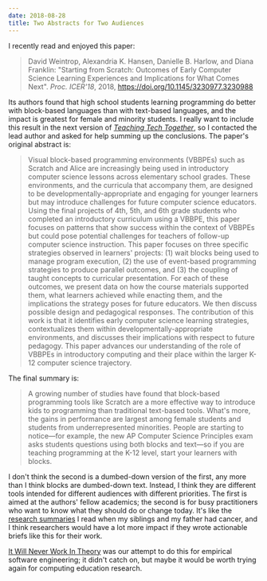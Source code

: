 ```yaml
---
date: 2018-08-28
title: Two Abstracts for Two Audiences
---
```


I recently read and enjoyed this paper:

> David Weintrop, Alexandria K. Hansen, Danielle B. Harlow, and Diana Franklin:
> "Starting from Scratch: Outcomes of Early Computer Science Learning Experiences and Implications for What Comes Next".
> *Proc. ICER'18*, 2018, <https://doi.org/10.1145/3230977.3230988>

Its authors found that high school students learning programming do better with
block-based languages than with text-based languages, and the impact is greatest
for female and minority students.  I really want to include this result in the
next version of *[Teaching Tech Together](http://teachtogether.tech)*, so I
contacted the lead author and asked for help summing up the conclusions.  The
paper's original abstract is:

> Visual block-based programming environments (VBBPEs) such as Scratch and Alice
> are increasingly being used in introductory computer science lessons across
> elementary school grades.  These environments, and the curricula that
> accompany them, are designed to be developmentally-appropriate and engaging
> for younger learners but may introduce challenges for future computer science
> educators.  Using the final projects of 4th, 5th, and 6th grade students who
> completed an introductory curriculum using a VBBPE, this paper focuses on
> patterns that show success within the context of VBBPEs but could pose
> potential challenges for teachers of follow-up computer science instruction.
> This paper focuses on three specific strategies observed in learners'
> projects: (1) wait blocks being used to manage program execution, (2) the use
> of event-based programming strategies to produce parallel outcomes, and (3)
> the coupling of taught concepts to curricular presentation.  For each of these
> outcomes, we present data on how the course materials supported them, what
> learners achieved while enacting them, and the implications the strategy poses
> for future educators.  We then discuss possible design and pedagogical
> responses.  The contribution of this work is that it identifies early computer
> science learning strategies, contextualizes them within
> developmentally-appropriate environments, and discusses their implications
> with respect to future pedagogy.  This paper advances our understanding of the
> role of VBBPEs in introductory computing and their place within the larger
> K-12 computer science trajectory.

The final summary is:

> A growing number of studies have found that block-based programming tools like
> Scratch are a more effective way to introduce kids to programming than
> traditional text-based tools.  What's more, the gains in performance are
> largest among female students and students from underrepresented minorities.
> People are starting to notice—for example, the new AP Computer Science
> Principles exam asks students questions using both blocks and text—so if
> you are teaching programming at the K-12 level, start your learners with
> blocks.

I don't think the second is a dumbed-down version of the first, any more than I
think blocks are dumbed-down text.  Instead, I think they are different tools
intended for different audiences with different priorities.  The first is aimed
at the authors' fellow academics; the second is for busy practitioners who want
to know what they should do or change today.  It's like the [research
summaries](https://www.cancer.net/research-and-advocacy/research-summaries) I
read when my siblings and my father had cancer, and I think researchers would
have a lot more impact if they wrote actionable briefs like this for their work.

[It Will Never Work In Theory](http://neverworkintheory.org/) was our attempt to
do this for empirical software engineering; it didn't catch on, but maybe it
would be worth trying again for computing education research.
